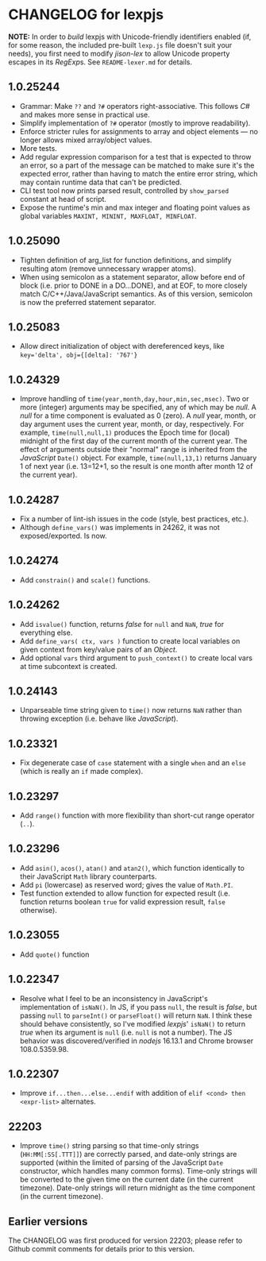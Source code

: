# CHANGELOG for lexpjs

**NOTE:** In order to *build* lexpjs with Unicode-friendly identifiers enabled (if, for some reason, the included pre-built `lexp.js` file doesn't suit your needs), you first need to modify *jison-lex* to allow Unicode property escapes in its *RegExp*s. See `README-lexer.md` for details.

## 1.0.25244

* Grammar: Make `??` and `?#` operators right-associative. This follows *C#* and makes more sense in practical use.
* Simplify implementation of `?#` operator (mostly to improve readability).
* Enforce stricter rules for assignments to array and object elements &mdash; no longer allows mixed array/object values.
* More tests.
* Add regular expression comparison for a test that is expected to throw an error, so a part of the message can be matched to make sure it's the expected error, rather than having to match the entire error string, which may contain runtime data that can't be predicted.
* CLI test tool now prints parsed result, controlled by `show_parsed` constant at head of script.
* Expose the runtime's min and max integer and floating point values as global variables `MAXINT, MININT, MAXFLOAT, MINFLOAT`.

## 1.0.25090

* Tighten definition of arg_list for function definitions, and simplify resulting atom (remove unnecessary wrapper atoms).
* When using semicolon as a statement separator, allow before end of block (i.e. prior to DONE in a DO...DONE), and at EOF, to more closely match C/C++/Java/JavaScript semantics. As of this version, semicolon is now the preferred statement separator.

## 1.0.25083

* Allow direct initialization of object with dereferenced keys, like `key='delta', obj={[delta]: '767'}`

## 1.0.24329

* Improve handling of `time(year,month,day,hour,min,sec,msec)`. Two or more (integer) arguments may be specified, any of which may be *null*. A *null* for a time component is evaluated as 0 (zero). A *null* year, month, or day argument uses the current year, month, or day, respectively. For example, `time(null,null,1)` produces the Epoch time for (local) midnight of the first day of the current month of the current year. The effect of arguments outside their "normal" range is inherited from the *JavaScript* `Date()` object. For example, `time(null,13,1)` returns January 1 of next year (i.e. 13=12+1, so the result is one month after month 12 of the current year).

## 1.0.24287

* Fix a number of lint-ish issues in the code (style, best practices, etc.).
* Although `define_vars()` was implements in 24262, it was not exposed/exported. Is now.

## 1.0.24274

* Add `constrain()` and `scale()` functions.

## 1.0.24262

* Add `isvalue()` function, returns *false* for `null` and `NaN`, *true* for everything else.
* Add `define_vars( ctx, vars )` function to create local variables on given context from key/value pairs of an *Object*.
* Add optional `vars` third argument to `push_context()` to create local vars at time subcontext is created.

## 1.0.24143

* Unparseable time string given to `time()` now returns `NaN` rather than throwing exception (i.e. behave like *JavaScript*).

## 1.0.23321

* Fix degenerate case of `case` statement with a single `when` and an `else` (which is really an `if` made complex).

## 1.0.23297

* Add `range()` function with more flexibility than short-cut range operator (`..`).

## 1.0.23296

* Add `asin()`, `acos()`, `atan()` and `atan2()`, which function identically to their JavaScript `Math` library counterparts.
* Add `pi` (lowercase) as reserved word; gives the value of `Math.PI`.
* Test function extended to allow function for expected result (i.e. function returns boolean `true` for valid expression result, `false` otherwise).

## 1.0.23055

* Add `quote()` function

## 1.0.22347

* Resolve what I feel to be an inconsistency in JavaScript's implementation of `isNaN()`. In JS, if you pass `null`, the result is *false*, but passing `null` to `parseInt()` or `parseFloat()` will return `NaN`. I think these should behave consistently, so I've modified *lexpjs*' `isNaN()` to return *true* when its argument is `null` (i.e. `null` is not a number). The JS behavior was discovered/verified in *nodejs* 16.13.1 and Chrome browser 108.0.5359.98.

## 1.0.22307

* Improve `if...then...else...endif` with addition of `elif <cond> then <expr-list>` alternates.

## 22203

* Improve `time()` string parsing so that time-only strings (`HH:MM[:SS[.TTT]]`) are correctly parsed, and date-only strings are supported (within the limited of parsing of the JavaScript `Date` constructor, which handles many common forms). Time-only strings will be converted to the given time on the current date (in the current timezone). Date-only strings will return midnight as the time component (in the current timezone).

## Earlier versions

The CHANGELOG was first produced for version 22203; please refer to Github commit comments for details prior to this version.
